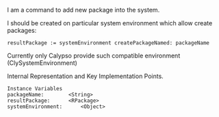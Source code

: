 I am a command to add new package into the system.

I should be created on particular system environment which allow create packages:

 	resultPackage := systemEnvironment createPackageNamed: packageName
	
Currently only Calypso provide such compatible environment (ClySystemEnvironment)	
 
Internal Representation and Key Implementation Points.

    Instance Variables
	packageName:		<String>
	resultPackage:		<RPackage>
	systemEnvironment:		<Object>